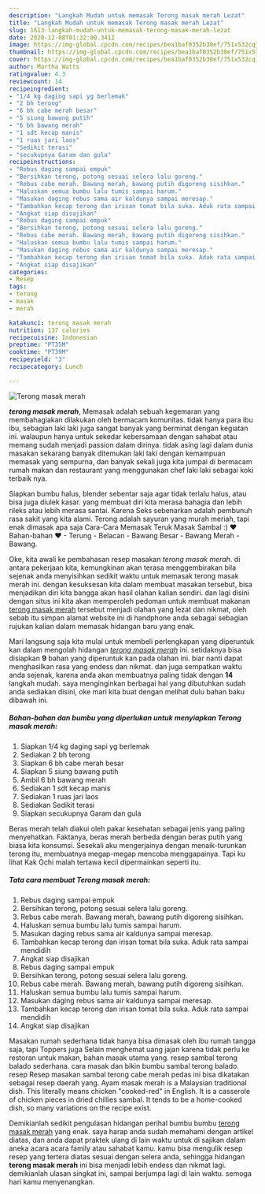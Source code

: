 ```yaml
---
description: "Langkah Mudah untuk memasak Terong masak merah Lezat"
title: "Langkah Mudah untuk memasak Terong masak merah Lezat"
slug: 1613-langkah-mudah-untuk-memasak-terong-masak-merah-lezat
date: 2020-12-08T01:32:00.341Z
image: https://img-global.cpcdn.com/recipes/bea1baf0352b30ef/751x532cq70/terong-masak-merah-foto-resep-utama.jpg
thumbnail: https://img-global.cpcdn.com/recipes/bea1baf0352b30ef/751x532cq70/terong-masak-merah-foto-resep-utama.jpg
cover: https://img-global.cpcdn.com/recipes/bea1baf0352b30ef/751x532cq70/terong-masak-merah-foto-resep-utama.jpg
author: Martha Watts
ratingvalue: 4.3
reviewcount: 14
recipeingredient:
- "1/4 kg daging sapi yg berlemak"
- "2 bh terong"
- "6 bh cabe merah besar"
- "5 siung bawang putih"
- "6 bh bawang merah"
- "1 sdt kecap manis"
- "1 ruas jari laos"
- "Sedikit terasi"
- "secukupnya Garam dan gula"
recipeinstructions:
- "Rebus daging sampai empuk"
- "Bersihkan terong, potong sesuai selera lalu goreng."
- "Rebus cabe merah. Bawang merah, bawang putih digoreng sisihkan."
- "Haluskan semua bumbu lalu tumis sampai harum."
- "Masukan daging rebus sama air kaldunya sampai meresap."
- "Tambahkan kecap terong dan irisan tomat bila suka. Aduk rata sampai mendidih"
- "Angkat siap disajikan"
- "Rebus daging sampai empuk"
- "Bersihkan terong, potong sesuai selera lalu goreng."
- "Rebus cabe merah. Bawang merah, bawang putih digoreng sisihkan."
- "Haluskan semua bumbu lalu tumis sampai harum."
- "Masukan daging rebus sama air kaldunya sampai meresap."
- "Tambahkan kecap terong dan irisan tomat bila suka. Aduk rata sampai mendidih"
- "Angkat siap disajikan"
categories:
- Resep
tags:
- terong
- masak
- merah

katakunci: terong masak merah 
nutrition: 137 calories
recipecuisine: Indonesian
preptime: "PT35M"
cooktime: "PT39M"
recipeyield: "3"
recipecategory: Lunch

---
```



![Terong masak merah](https://img-global.cpcdn.com/recipes/bea1baf0352b30ef/751x532cq70/terong-masak-merah-foto-resep-utama.jpg)

<b><i>terong masak merah</i></b>, Memasak adalah sebuah kegemaran yang membahagiakan dilakukan oleh bermacam komunitas. tidak hanya para ibu ibu, sebagian laki laki juga sangat banyak yang berminat dengan kegiatan ini. walaupun hanya untuk sekedar kebersamaan dengan sahabat atau memang sudah menjadi passion dalam dirinya. tidak asing lagi dalam dunia masakan sekarang banyak ditemukan laki laki dengan kemampuan memasak yang sempurna, dan banyak sekali juga kita jumpai di bermacam rumah makan dan restaurant yang menggunakan chef laki laki sebagai koki terbaik nya.

Siapkan bumbu halus, blender sebentar saja agar tidak terlalu halus, atau bisa juga diulek kasar. yang membuat diri kita merasa bahagia dan lebih rileks atau lebih merasa santai. Karena Seks sebenarkan adalah pembunuh rasa sakit yang kita alami. Terong adalah sayuran yang murah meriah, tapi enak dimasak apa saja Cara-Cara Memasak Teruk Masak Sambal :) ❤ Bahan-bahan ❤ - Terung - Belacan - Bawang Besar - Bawang Merah - Bawang.

Oke, kita awali ke pembahasan resep masakan <i>terong masak merah</i>. di antara pekerjaan kita, kemungkinan akan terasa menggembirakan bila sejenak anda menyisihkan sedikit waktu untuk memasak terong masak merah ini. dengan kesuksesan kita dalam membuat masakan tersebut, bisa menjadikan diri kita bangga akan hasil olahan kalian sendiri. dan lagi disini dengan situs ini kita akan memperoleh pedoman untuk membuat makanan <u>terong masak merah</u> tersebut menjadi olahan yang lezat dan nikmat, oleh sebab itu simpan alamat website ini di handphone anda sebagai sebagian rujukan kalian dalam memasak hidangan baru yang enak.


Mari langsung saja kita mulai untuk membeli perlengkapan yang diperuntuk kan dalam mengolah hidangan <u><i>terong masak merah</i></u> ini. setidaknya bisa disiapkan <b>9</b> bahan yang diperuntuk kan pada olahan ini. biar nanti dapat menghasilkan rasa yang endess dan nikmat. dan juga sempatkan waktu anda sejenak, karena anda akan membuatnya paling tidak dengan <b>14</b> langkah mudah. saya menginginkan berbagai hal yang dibutuhkan sudah anda sediakan disini, oke mari kita buat dengan melihat dulu bahan baku dibawah ini.

<!--inarticleads1-->

##### Bahan-bahan dan bumbu yang diperlukan untuk menyiapkan Terong masak merah:

1. Siapkan 1/4 kg daging sapi yg berlemak
1. Sediakan 2 bh terong
1. Siapkan 6 bh cabe merah besar
1. Siapkan 5 siung bawang putih
1. Ambil 6 bh bawang merah
1. Sediakan 1 sdt kecap manis
1. Sediakan 1 ruas jari laos
1. Sediakan Sedikit terasi
1. Siapkan secukupnya Garam dan gula


Beras merah telah diakui oleh pakar kesehatan sebagai jenis yang paling menyehatkan. Faktanya, beras merah berbeda dengan beras putih yang biasa kita konsumsi. Sesekali aku mengerjainya dengan menaik-turunkan terong itu, membuatnya megap-megap mencoba menggapainya. Tapi ku lihat Kak Ochi malah tertawa kecil dipermainkan seperti itu. 

<!--inarticleads2-->

##### Tata cara membuat Terong masak merah:

1. Rebus daging sampai empuk
1. Bersihkan terong, potong sesuai selera lalu goreng.
1. Rebus cabe merah. Bawang merah, bawang putih digoreng sisihkan.
1. Haluskan semua bumbu lalu tumis sampai harum.
1. Masukan daging rebus sama air kaldunya sampai meresap.
1. Tambahkan kecap terong dan irisan tomat bila suka. Aduk rata sampai mendidih
1. Angkat siap disajikan
1. Rebus daging sampai empuk
1. Bersihkan terong, potong sesuai selera lalu goreng.
1. Rebus cabe merah. Bawang merah, bawang putih digoreng sisihkan.
1. Haluskan semua bumbu lalu tumis sampai harum.
1. Masukan daging rebus sama air kaldunya sampai meresap.
1. Tambahkan kecap terong dan irisan tomat bila suka. Aduk rata sampai mendidih
1. Angkat siap disajikan


Masakan rumah sederhana tidak hanya bisa dimasak oleh ibu rumah tangga saja, tapi Toppers juga Selain menghemat uang jajan karena tidak perlu ke restoran untuk makan, bahan masak utama yang. resep sambal terong balado sederhana. cara masak dan bikin bumbu sambal terong balado. resep Resep masakan sambal terong cabe merah pedas ini bisa dikatakan sebagai resep daerah yang. Ayam masak merah is a Malaysian traditional dish. This literally means chicken &#34;cooked-red&#34; in English. It is a casserole of chicken pieces in dried chillies sambal. It tends to be a home-cooked dish, so many variations on the recipe exist. 

Demikianlah sedikit pengulasan hidangan perihal bumbu bumbu <u>terong masak merah</u> yang enak. saya harap anda sudah memahami dengan artikel diatas, dan anda dapat praktek ulang di lain waktu untuk di sajikan dalam aneka acara acara family atau sahabat kamu. kamu bisa mengulik resep resep yang tertera diatas sesuai dengan selera anda, sehingga hidangan <b>terong masak merah</b> ini bisa menjadi lebih endess dan nikmat lagi. demikianlah ulasan singkat ini, sampai berjumpa lagi di lain waktu. semoga hari kamu menyenangkan.

